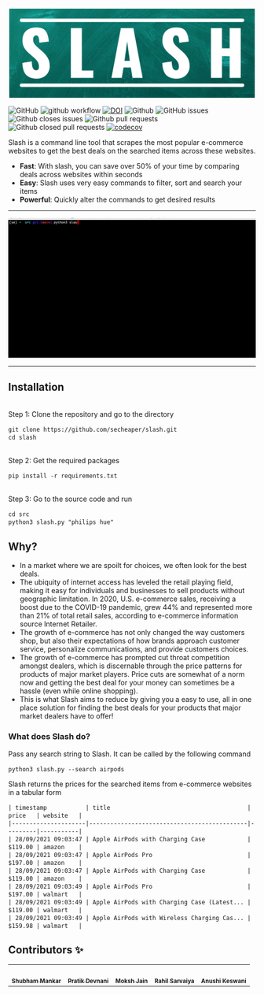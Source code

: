 <p align="center"><img width="500" src="./assets/slash.png"></p>

![GitHub](https://img.shields.io/github/license/secheaper/slash)
![github workflow](https://github.com/secheaper/cheaper/actions/workflows/python-app.yml/badge.svg) 
[![DOI](https://zenodo.org/badge/407550383.svg)](https://zenodo.org/badge/latestdoi/407550383)
![Github](https://img.shields.io/badge/language-python-red.svg)
![GitHub issues](https://img.shields.io/github/issues-raw/secheaper/cheaper)
![Github closes issues](https://img.shields.io/github/issues-closed-raw/secheaper/cheaper)
![Github pull requests](https://img.shields.io/github/issues-pr/secheaper/cheaper)
![Github closed pull requests](https://img.shields.io/github/issues-pr-closed/secheaper/cheaper)
[![codecov](https://codecov.io/gh/secheaper/cheaper/branch/main/graph/badge.svg?token=I2J7ICDDI9)](https://codecov.io/gh/secheaper/cheaper)

Slash is a command line tool that scrapes the most popular e-commerce websites to get the best deals on the searched items across these websites. 
- **Fast**: With slash, you can save over 50% of your time by comparing deals across websites within seconds
- **Easy**: Slash uses very easy commands to filter, sort and search your items
- **Powerful**: Quickly alter the commands to get desired results

---

<p align="center"><img width="700" src="./assets/demo.gif"></p>

---

Installation
---
<br/> Step 1: Clone the repository and go to the directory
```
git clone https://github.com/secheaper/slash.git
cd slash
```
<br/> Step 2: Get the required packages
```
pip install -r requirements.txt
```
<br/> Step 3: Go to the source code and run
```
cd src
python3 slash.py "philips hue"
```

Why?
---
- In a market where we are spoilt for choices, we often look for the best deals.  
- The ubiquity of internet access has leveled the retail playing field, making it easy for individuals and businesses to sell products without geographic limitation. In 2020, U.S. e-commerce sales, receiving a boost due to the COVID-19 pandemic, grew 44% and represented more than 21% of total retail sales, according to e-commerce information source Internet Retailer.
- The growth of e-commerce has not only changed the way customers shop, but also their expectations of how brands approach customer service, personalize communications, and provide customers choices.
- The growth of e-commerce has prompted cut throat competition amongst dealers, which is discernable through the price patterns for products of major market players. Price cuts are somewhat of a norm now and getting the best deal for your money can sometimes be a hassle (even while online shopping).
- This is what Slash aims to reduce by giving you a easy to use, all in one place solution for finding the best deals for your products that major market dealers have to offer!

### What does Slash do?
Pass any search string to Slash. It can be called by the following command
<pre><code>python3 slash.py --search airpods</code></pre>

Slash returns the prices for the searched items from e-commerce websites in a tabular form

```
| timestamp           | title                                       | price   | website   |
|---------------------|---------------------------------------------|---------|-----------|
| 28/09/2021 09:03:47 | Apple AirPods with Charging Case            | $119.00 | amazon    |
| 28/09/2021 09:03:47 | Apple AirPods Pro                           | $197.00 | amazon    |
| 28/09/2021 09:03:47 | Apple AirPods with Charging Case            | $119.00 | amazon    |
| 28/09/2021 09:03:49 | Apple AirPods Pro                           | $197.00 | walmart   |
| 28/09/2021 09:03:49 | Apple AirPods with Charging Case (Latest... | $119.00 | walmart   |
| 28/09/2021 09:03:49 | Apple AirPods with Wireless Charging Cas... | $159.98 | walmart   |
```

## Contributors ✨

<table>
  <tr>
    <td align="center"><a href="http://www.shubhammankar.com/"><img src="https://avatars.githubusercontent.com/u/29366125?v=4" width="100px;" alt=""/><br /><sub><b>Shubham Mankar</b></sub></a></td>
    <td align="center"><a href="https://github.com/pratikdevnani"><img src="https://avatars.githubusercontent.com/u/43350493?v=4" width="100px;" alt=""/><br /><sub><b>Pratik Devnani</b></sub></a><br /></td>
    <td align="center"><a href="https://github.com/moksh98"><img src="https://avatars.githubusercontent.com/u/29693765?v=4" width="100px;" alt=""/><br /><sub><b>Moksh Jain</b></sub></a><br /></td>
    <td align="center"><a href="https://rahilsarvaiya.tech/"><img src="https://avatars0.githubusercontent.com/u/32304956?v=4" width="100px;" alt=""/><br /><sub><b>Rahil Sarvaiya</b></sub></a><br /></td>
    <td align="center"><a href="https://github.com/annie0467"><img src="https://avatars.githubusercontent.com/u/17164255?v=4" width="100px;" alt=""/><br /><sub><b>Anushi Keswani</b></sub></a><br /></td>
  </tr>
</table>